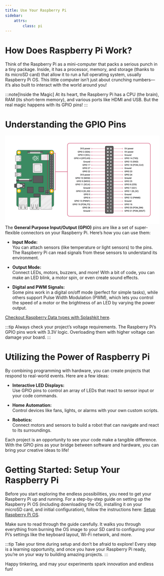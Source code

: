 ```yaml
---
title: Use Your Raspberry Pi
sidebar:
    attrs:
        class: pi
---
```


# How Does Raspberry Pi Work?

Think of the Raspberry Pi as a mini-computer that packs a serious punch in a tiny package. Inside, it has a processor, memory, and storage (thanks to its microSD card) that allow it to run a full operating system, usually Raspberry Pi OS. This little computer isn’t just about crunching numbers—it’s also built to interact with the world around you!

:::note[Inside the Magic]
At its heart, the Raspberry Pi has a CPU (the brain), RAM (its short-term memory), and various ports like HDMI and USB. But the real magic happens with its GPIO pins!
:::

# Understanding the GPIO Pins

![Raspberry-pinouts](./images/raspberry-pinouts.webp)
The **General Purpose Input/Output (GPIO)** pins are like a set of super-flexible connectors on your Raspberry Pi. Here’s how you can use them:

- **Input Mode:**  
  You can attach sensors (like temperature or light sensors) to the pins. The Raspberry Pi can read signals from these sensors to understand its environment.

- **Output Mode:**  
  Connect LEDs, motors, buzzers, and more! With a bit of code, you can make an LED blink, a motor spin, or even create sound effects.

- **Digital and PWM Signals:**  
  Some pins work in a digital on/off mode (perfect for simple tasks), while others support Pulse Width Modulation (PWM), which lets you control the speed of a motor or the brightness of an LED by varying the power output.

[Checkout Raspberry Data types with Splashkit here](https://splashkit.io/api/types/#pin-modes).

:::tip
Always check your project’s voltage requirements. The Raspberry Pi’s GPIO pins work with 3.3V logic. Overloading them with higher voltage can damage your board.
:::

# Utilizing the Power of Raspberry Pi

By combining programming with hardware, you can create projects that respond to real-world events. Here are a few ideas:

- **Interactive LED Displays:**  
  Use GPIO pins to control an array of LEDs that react to sensor input or your code commands.

- **Home Automation:**  
  Control devices like fans, lights, or alarms with your own custom scripts.

- **Robotics:**  
  Connect motors and sensors to build a robot that can navigate and react to its surroundings.

Each project is an opportunity to see your code make a tangible difference. With the GPIO pins as your bridge between software and hardware, you can bring your creative ideas to life!

# Getting Started: Setup Your Raspberry Pi

Before you start exploring the endless possibilities, you need to get your Raspberry Pi up and running. For a step-by-step guide on setting up the Raspberry Pi OS (including downloading the OS, installing it on your microSD card, and initial configuration), follow the instructions here: [Setup Raspberry Pi OS](/book/appendix/0-installation/2-3-setup-pi/#3-setup-raspberry-pi-os).

Make sure to read through the guide carefully. It walks you through everything from burning the OS image to your SD card to configuring your Pi’s settings like the keyboard layout, Wi-Fi network, and more.

:::tip
Take your time during setup and don’t be afraid to explore! Every step is a learning opportunity, and once you have your Raspberry Pi ready, you’re on your way to building amazing projects.
:::

Happy tinkering, and may your experiments spark innovation and endless fun!